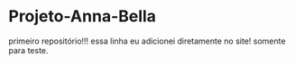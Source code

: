 # Projeto-Anna-Bella
 primeiro repositório!!!
essa linha eu adicionei diretamente no site! somente para teste.
